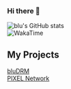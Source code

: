 ### Hi there 👋
![blu's GitHub stats](https://github-readme-stats.vercel.app/api?username=bludotbat&count_private=true)<br/>
<img alt="WakaTime" src="https://github-readme-stats.vercel.app/api/wakatime?username=bludotbat"/>
<h2>My Projects</h2>
<a href="https://bludrm.lol">bluDRM</a> 
<br/>
<a href="https://pixelnetwork.co">PIXEL Network</a>

